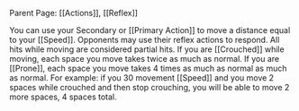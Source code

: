 Parent Page: [[Actions]], [[Reflex]]

You can use your Secondary or [[Primary Action]] to move a distance equal to your [[Speed]]. Opponents may use their reflex actions to respond. All hits while moving are considered partial hits. If you are [[Crouched]] while moving, each space you move takes twice as much as normal. If you are [[Prone]], each space you move takes 4 times as much as normal as much as normal. For example: if you 30 movement [[Speed]] and you move 2 spaces while crouched and then stop crouching, you will be able to move 2 more spaces, 4 spaces total.